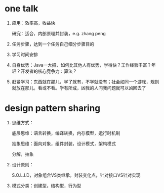 # one talk

1. 应用：效率高，收益快

   研究：适合，内部原理并封装，e.g. zhang peng

2. 任务步骤，达到一个任务自己细分步骤目的

3. 学习时间安排

4. 自身优势：Java一大把，如何比其他人有优势，学得快？工作经验丰富？年轻？开发者的核心竞争力：算法？

5. 赶紧学习：东西就在那儿，学了就有，不学就没有；社会如同一个游戏，规则就放在那儿，看或不看。学有所成，凶我的人问我问题就可以凶回去了



# design pattern sharing

1. 思维方式：

   底层思维：语言转换，编译转换，内存模型，运行时机制

   抽象思维：面向对象，组件封装，设计模式，架构模式

   分解，抽象

2. 设计原则：

   S.O.L.I.D，对象组合VS类继承，封装变化点，针对接口VS针对实现

3. 模式分类：创建型，结构型，行为型

   
